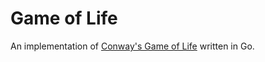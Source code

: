 # Game of Life

An implementation of [Conway's Game of Life](https://en.wikipedia.org/wiki/Conway%27s_Game_of_Life)
written in Go.
